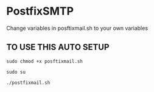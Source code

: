# PostfixSMTP
Change variables in posftixmail.sh to your own variables

## TO USE THIS AUTO SETUP

```
sudo chmod +x posftixmail.sh
```
```
sudo su
```
```
./postfixmail.sh
```
